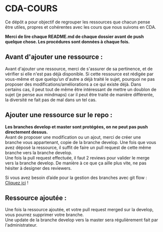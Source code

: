 # CDA-COURS
Ce dépôt a pour objectif de regrouper les ressources que chacun pense être utiles, propres et cohérentes avec les cours que nous suivons en CDA. 

**Merci de lire chaque README.md de chaque dossier avant de push quelque chose. Les procédures sont données à chaque fois.**

## Avant d'ajouter une ressource :
Avant d'ajouter une ressource, merci de s'assurer de sa pertinence, et de vérifier si elle n'est pas déjà disponible. Si cette ressource est rédigée par vous-même et que quelqu’un d'autre a déjà traité le sujet, pourquoi ne pas proposer des modifications/améliorations a ce qui existe déjà. Dans certains cas, il peut tout de même être intéressant de mettre un doublon de sujet (je pense aux mindmaps) car il peut être traité de manière différente, la diversité ne fait pas de mal dans un tel cas.

## Ajouter une ressource sur le repo :
**Les branches develop et master sont protégées, on ne peut pas push directement dessus.**  
Avant de proposer une modification ou un ajout, merci de créer une branche vous appartenant, copie de la branche develop. Une fois que vous avez déposé la ressource, il suffit de faire un pull request de cette même branche vers la branche develop.  
Une fois la pull request effectuée, il faut 2 reviews pour valider le merge vers la branche develop. De manière à ce que ça aille plus vite, ne pas hésiter à designer des reviewers.  

Si vous avez besoin d’aide pour la gestion des branches avec git flow : [Cliquez ici][site0] !

[site0]: https://github.com/kyweez/CDA-RESSOURCES/blob/master/RESSOURCES-PERSO/gestion-de-branche-avec-flow.pdf

## Ressource ajoutée :
Une fois la ressource ajoutée, et votre pull request merged sur la develop, vous pourrez supprimer votre branche.  
Une update de la branche develop vers la master sera régulièrement fait par l'administrateur.
